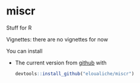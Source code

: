 miscr
======

Stuff for R


Vignettes: there are no vignettes for now

You can install 

-  The current version from [github](https://github.com/eloualiche/miscr) with

	```R
	devtools::install_github("eloualiche/miscr")
	```
